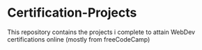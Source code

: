 # Certification-Projects
This repository contains the projects i complete to attain WebDev certifications online (mostly from freeCodeCamp)

